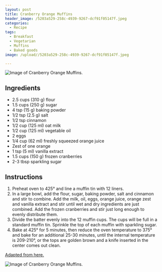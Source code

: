 ```yaml
---
layout: post
title: Cranberry Orange Muffins
header_image: /5203a529-258c-4939-9267-dcf91f05147f.jpeg
categories:
  - Recipe
tags:
  - Breakfast
  - Vegetarian
  - Muffins
  - Baked goods
image: /upload//5203a529-258c-4939-9267-dcf91f05147f.jpeg

---
```


![Image of Cranberry Orange Muffins.](/upload//5203a529-258c-4939-9267-dcf91f05147f.jpeg)

## Ingredients

- 2.5 cups (310 g) flour
- 1.5 cups (250 g) sugar
- 4 tsp (15 g) baking powder
- 1/2 tsp (2.5 g) salt
- 1/2 tsp cinnamon
- 1/2 cup (125 ml) oat milk
- 1/2 cup (125 ml) vegetable oil
- 2 eggs
- 1/4 cup (62 ml) freshly squeezed orange juice
- Zest of one orange
- 1 tsp (5 ml) vanilla extract
- 1.5 cups (150 g) frozen cranberries
- 2-3 tbsp sparkling sugar

## Instructions

1. Preheat oven to 425° and line a muffin tin with 12 liners. 
1. In a large bowl, add the flour, sugar, baking powder, salt and cinnamon and stir to combine. Add the milk, oil, eggs, orange juice, orange zest and vanilla extract and stir until wet and dry ingredients are just combined. Add the frozen cranberries and stir just long enough to evenly distribute them.
1. Divide the batter evenly into the 12 muffin cups. The cups will be full in a standard muffin tin. Sprinkle the top of each muffin with sparkling sugar.
1. Bake at 425° for 5 minutes, then reduce the oven temperature to 375° and bake for an additional 25-30 minutes, until the internal temperature is 209-210°, or the tops are golden brown and a knife inserted in the center comes out clean.


[Adapted from here.](https://www.littlesweetbaker.com/cranberry-orange-muffins/)


![Image of Cranberry Orange Muffins.](/upload//e2c60ef7-e484-4e73-a1ee-c4fbac9e9e2c.jpeg)